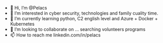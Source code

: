 - 👋 Hi, I’m @Pelacs
- 👀 I’m interested in cyber security, technologies and family cuality time.
- 🌱 I’m currently learning python, C2 english level and Azure + Docker + Kubernetes
- 💞️ I’m looking to collaborate on ... searching volunteers programs
- 📫 How to reach me linkedin.com/in/pelacs

<!---
Pelacs/Pelacs is a ✨ special ✨ repository because its `README.md` (this file) appears on your GitHub profile.
You can click the Preview link to take a look at your changes.
--->
